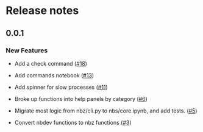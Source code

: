 # Release notes

<!-- do not remove -->

## 0.0.1

### New Features

- Add a check command ([#18](https://github.com/pydanny/nbz/issues/18))

- Add commands notebook ([#13](https://github.com/pydanny/nbz/issues/13))

- Add spinner for slow processes ([#11](https://github.com/pydanny/nbz/issues/11))

- Broke up functions into help panels by category ([#6](https://github.com/pydanny/nbz/issues/6))

- Migrate most logic from nbz/cli.py to nbs/core.ipynb, and add tests. ([#5](https://github.com/pydanny/nbz/issues/5))

- Convert nbdev functions to nbz functions ([#3](https://github.com/pydanny/nbz/issues/3))
